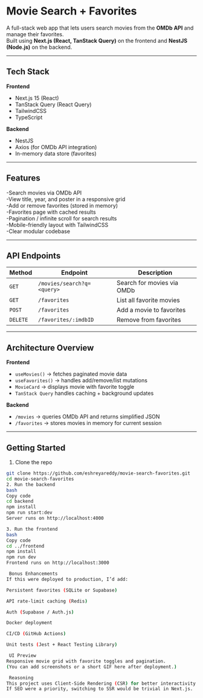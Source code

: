 # Movie Search + Favorites

A full-stack web app that lets users search movies from the **OMDb API** and manage their favorites.  
Built using **Next.js (React, TanStack Query)** on the frontend and **NestJS (Node.js)** on the backend.

---

## Tech Stack
**Frontend**
- Next.js 15 (React)
- TanStack Query (React Query)
- TailwindCSS
- TypeScript

**Backend**
- NestJS
- Axios (for OMDb API integration)
- In-memory data store (favorites)

---

## Features
-Search movies via OMDb API  
-View title, year, and poster in a responsive grid  
-Add or remove favorites (stored in memory)  
-Favorites page with cached results  
-Pagination / infinite scroll for search results  
-Mobile-friendly layout with TailwindCSS  
-Clear modular codebase

---

## API Endpoints

| Method | Endpoint | Description |
|---------|-----------|-------------|
| `GET` | `/movies/search?q=<query>` | Search for movies via OMDb |
| `GET` | `/favorites` | List all favorite movies |
| `POST` | `/favorites` | Add a movie to favorites |
| `DELETE` | `/favorites/:imdbID` | Remove from favorites |

---

## Architecture Overview
**Frontend**
- `useMovies()` → fetches paginated movie data
- `useFavorites()` → handles add/remove/list mutations
- `MovieCard` → displays movie with favorite toggle
- `TanStack Query` handles caching + background updates

**Backend**
- `/movies` → queries OMDb API and returns simplified JSON  
- `/favorites` → stores movies in memory for current session

---

## Getting Started

1. Clone the repo
```bash
git clone https://github.com/eshreyareddy/movie-search-favorites.git
cd movie-search-favorites
2. Run the backend
bash
Copy code
cd backend
npm install
npm run start:dev
Server runs on http://localhost:4000

3. Run the frontend
bash
Copy code
cd ../frontend
npm install
npm run dev
Frontend runs on http://localhost:3000

 Bonus Enhancements
If this were deployed to production, I’d add:

Persistent favorites (SQLite or Supabase)

API rate-limit caching (Redis)

Auth (Supabase / Auth.js)

Docker deployment

CI/CD (GitHub Actions)

Unit tests (Jest + React Testing Library)

 UI Preview
Responsive movie grid with favorite toggles and pagination.
(You can add screenshots or a short GIF here after deployment.)

 Reasoning
This project uses Client-Side Rendering (CSR) for better interactivity and easier caching through TanStack Query.
If SEO were a priority, switching to SSR would be trivial in Next.js.


